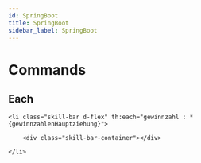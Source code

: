 ```yaml
---
id: SpringBoot
title: SpringBoot
sidebar_label: SpringBoot
---
```


# Commands

## Each

    <li class="skill-bar d-flex" th:each="gewinnzahl : *{gewinnzahlenHauptziehung}"> 

        <div class="skill-bar-container"></div>

    </li>

